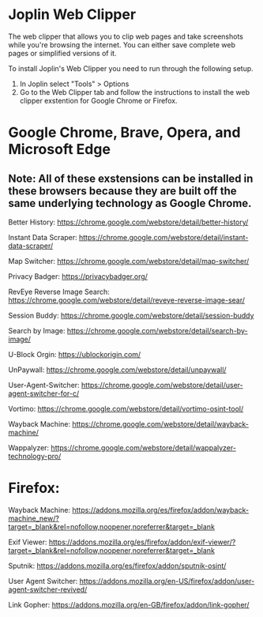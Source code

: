 # Joplin Web Clipper

The web clipper that allows you to clip web pages and take screenshots while you're browsing the internet. You can either save complete web pages or simplified versions of it.

To install Joplin's Web Clipper you need to run through the following setup.
1. In Joplin select "Tools" > Options
2. Go to the Web Clipper tab and follow the instructions to install the web clipper exstention for Google Chrome or Firefox.

# Google Chrome, Brave, Opera, and Microsoft Edge

## Note: All of these exstensions can be installed in these browsers because they are built off the same underlying technology as Google Chrome.

Better History: https://chrome.google.com/webstore/detail/better-history/

Instant Data Scraper: https://chrome.google.com/webstore/detail/instant-data-scraper/

Map Switcher: https://chrome.google.com/webstore/detail/map-switcher/

Privacy Badger: https://privacybadger.org/

RevEye Reverse Image Search: https://chrome.google.com/webstore/detail/reveye-reverse-image-sear/

Session Buddy: https://chrome.google.com/webstore/detail/session-buddy

Search by Image: https://chrome.google.com/webstore/detail/search-by-image/

U-Block Orgin: https://ublockorigin.com/

UnPaywall: https://chrome.google.com/webstore/detail/unpaywall/

User-Agent-Switcher: https://chrome.google.com/webstore/detail/user-agent-switcher-for-c/

Vortimo: https://chrome.google.com/webstore/detail/vortimo-osint-tool/

Wayback Machine: https://chrome.google.com/webstore/detail/wayback-machine/

Wappalyzer: https://chrome.google.com/webstore/detail/wappalyzer-technology-pro/

# Firefox:

Wayback Machine: https://addons.mozilla.org/es/firefox/addon/wayback-machine_new/?target=_blank&rel=nofollow,noopener,noreferrer&target=_blank

Exif Viewer: https://addons.mozilla.org/es/firefox/addon/exif-viewer/?target=_blank&rel=nofollow,noopener,noreferrer&target=_blank

Sputnik: https://addons.mozilla.org/es/firefox/addon/sputnik-osint/

User Agent Switcher: https://addons.mozilla.org/en-US/firefox/addon/user-agent-switcher-revived/

Link Gopher: https://addons.mozilla.org/en-GB/firefox/addon/link-gopher/
